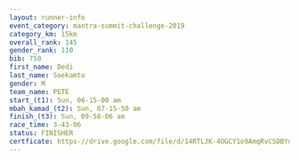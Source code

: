 ```yaml
---
layout: runner-info 
event_category: mantra-summit-challenge-2019 
category_km: 15km 
overall_rank: 145
gender_rank: 110
bib: 750
first_name: Dedi
last_name: Soekamto
gender: M
team_name: PETE
start_(t1): Sun, 06-15-00 am
mbah_kamad_(t2): Sun, 07-15-50 am
finish_(t3): Sun, 09-58-06 am
race_time: 3-43-06
status: FINISHER
certficate: https-//drive.google.com/file/d/14RTLJK-4OGCY1o9AmqRvCSDBYqnYJ80r/view?usp=sharing
---
```

